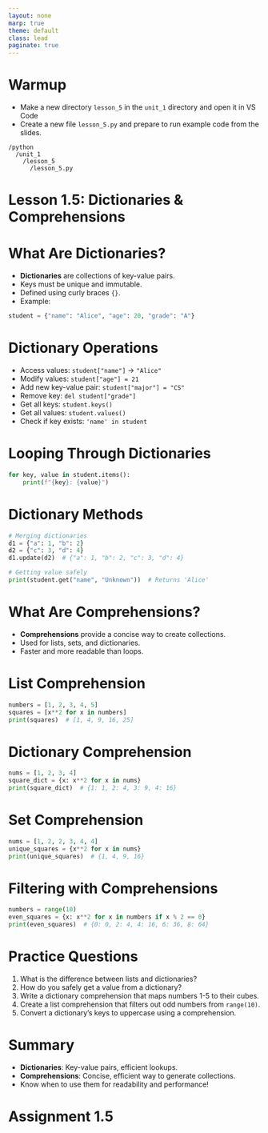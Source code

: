 ```yaml
---
layout: none
marp: true
theme: default
class: lead
paginate: true
---
```


<!-- headingDivider: 1 -->
<!-- backgroundColor: black -->
<!-- class: invert -->

# Warmup

- Make a new directory `lesson_5` in the `unit_1` directory and open it in VS Code
- Create a new file `lesson_5.py` and prepare to run example code from the slides.

```text
/python
  /unit_1
    /lesson_5
      /lesson_5.py
```

# Lesson 1.5: Dictionaries & Comprehensions

# What Are Dictionaries?
- **Dictionaries** are collections of key-value pairs.
- Keys must be unique and immutable.
- Defined using curly braces `{}`.
- Example:

```python
student = {"name": "Alice", "age": 20, "grade": "A"}
```

# Dictionary Operations
- Access values: `student["name"]` → `"Alice"`
- Modify values: `student["age"] = 21`
- Add new key-value pair: `student["major"] = "CS"`
- Remove key: `del student["grade"]`
- Get all keys: `student.keys()`
- Get all values: `student.values()`
- Check if key exists: `'name' in student`

# Looping Through Dictionaries
```python
for key, value in student.items():
    print(f"{key}: {value}")
```

# Dictionary Methods
```python
# Merging dictionaries
d1 = {"a": 1, "b": 2}
d2 = {"c": 3, "d": 4}
d1.update(d2)  # {"a": 1, "b": 2, "c": 3, "d": 4}

# Getting value safely
print(student.get("name", "Unknown"))  # Returns 'Alice'
```

# What Are Comprehensions?
- **Comprehensions** provide a concise way to create collections.
- Used for lists, sets, and dictionaries.
- Faster and more readable than loops.

# List Comprehension
```python
numbers = [1, 2, 3, 4, 5]
squares = [x**2 for x in numbers]
print(squares)  # [1, 4, 9, 16, 25]
```

# Dictionary Comprehension
```python
nums = [1, 2, 3, 4]
square_dict = {x: x**2 for x in nums}
print(square_dict)  # {1: 1, 2: 4, 3: 9, 4: 16}
```

# Set Comprehension
```python
nums = [1, 2, 2, 3, 4, 4]
unique_squares = {x**2 for x in nums}
print(unique_squares)  # {1, 4, 9, 16}
```

# Filtering with Comprehensions
```python
numbers = range(10)
even_squares = {x: x**2 for x in numbers if x % 2 == 0}
print(even_squares)  # {0: 0, 2: 4, 4: 16, 6: 36, 8: 64}
```

# Practice Questions
1. What is the difference between lists and dictionaries?
2. How do you safely get a value from a dictionary?
3. Write a dictionary comprehension that maps numbers 1-5 to their cubes.
4. Create a list comprehension that filters out odd numbers from `range(10)`.
5. Convert a dictionary’s keys to uppercase using a comprehension.

# Summary
- **Dictionaries**: Key-value pairs, efficient lookups.
- **Comprehensions**: Concise, efficient way to generate collections.
- Know when to use them for readability and performance!

# Assignment 1.5

